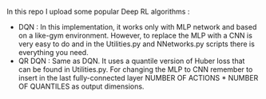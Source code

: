 In this repo I upload some popular Deep RL algorithms :
* DQN : In this implementation, it works only with MLP network and based on a like-gym environment. However, to replace the MLP with a CNN is very easy to do and in the Utilities.py and NNetworks.py scripts there is everything you need.
* QR DQN : Same as DQN. It uses a quantile version of Huber loss that can be found in Utilities.py. For changing the MLP to CNN remember to insert in the last fully-connected layer NUMBER OF ACTIONS * NUMBER OF QUANTILES as output dimensions. 
